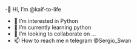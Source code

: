 -👋 Hi, I’m @kaif-to-life
- 👀 I’m interested in Python
- 🌱 I’m currently learning python
- 💞️ I’m looking to collaborate on ...
- 📫 How to reach me n  telegram  @Sergio_Swan

<!---
kaif-to-life/kaif-to-life is a ✨ special ✨ repository because its `README.md` (this file) appears on your GitHub profile.
You can click the Preview link to take a look at your changes.
--->
